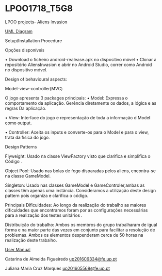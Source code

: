 # LPOO1718_T5G8
LPOO projects- Aliens Invasion

[UML Diagram](LpooUML.jpg)


Setup/Installation Procedure

Opções disponíveis 

•	Download o ficheiro android-realease.apk no dispositivo móvel
•	Clonar a repositório AliensInvasion e abrir no Android Studio, correr como Android no dispositivo móvel.

Design of behavioural aspects:

Model-view-controller(MVC)

O jogo apresenta 3 packages principais:
•	Model: Expressa o comportamento da aplicação. Gerência diretamente os dados, a lógica e as regras Da aplicação.

•	View: Interface do jogo e representação de toda a informação d Model como output.

•	Controller: Aceita os inputs e converte-os para o Model e para o view, trata da física do jogo.

Design Patterns 

Flyweight:
Usado na classe ViewFactory visto que clarifica e simplifica  o Código .

Object Pool:
Usado nas bolas de fogo disparadas pelos aliens, encontra-se na classe GameModel.

Singleton:
Usado nas classes GameModel e GameControler,ambas as classes têm apenas uma instância. Consideramos a utilização deste design pattern pois  organiza e clarifica o código.


Principais Dificuldades:
Ao longo da realização do trabalho as maiores dificuldades que encontramos foram por as configurações necessárias para a realização dos testes unitários . 


Distribuição do trabalho:
Ambos os membros do grupo trabalharam de igual forma e na maior parte das vezes em conjunto para facilitar a resolução de problemas. Ambos os elementos despenderam cerca de 50 horas na realização deste trabalho.



[User Manual](https://github.com/SmilingOwl/AliensInvasion/blob/master/User%20Manual.pdf)

Catarina de Almeida Figueiredo  up201606334@fe.up.pt

Juliana Maria Cruz Marques up201605568@fe.up.pt
